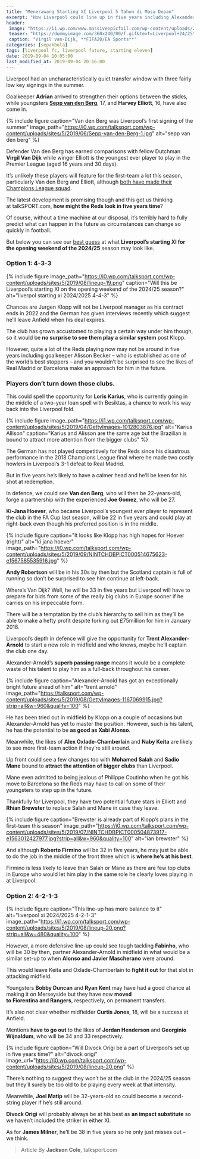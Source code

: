```yaml
---
title: "Menerawang Starting XI Liverpool 5 Tahun di Masa Depan"
excerpt: "How Liverpool could line up in five years including Alexander-Arnold in new role"
header:
 image: "https://i1.wp.com/www.massiveepicfail.com/wp-content/uploads/2019/07/FIFA20_VANDIJK_COVER_REVEAL_HIRES_WM_16X9_JUL23-1024x577.jpg"
 teaser: "https://dummyimage.com/360x240/00/f.gif&text=Liverpool+24/25"
 caption: "Virgil van-Dijk, **FIFA20/EA Sports**"
categories: [sepakbola]
tags: [liverpool fc, liverpool future, starting eleven]
date: 2019-09-04 10:05:00
last_modified_at: 2019-09-04 20:16:00
---
```

Liverpool had an uncharacteristically quiet transfer window with three fairly low key signings in the summer.

Goalkeeper **Adrian** arrived to strengthen their options between the sticks, while youngsters **[Sepp van den Berg](/sepakbola/liverpool-making-unknown-youngster-first-signing/)**, 17, and **Harvey Elliott**, 16, have also come in.

{% include figure caption="Van den Berg was Liverpool’s first signing of the summer" image_path="https://i0.wp.com/talksport.com/wp-content/uploads/sites/5/2019/06/Sepp-van-den-Berg-1.jpg" alt="sepp van den berg" %}

Defender Van den Berg has earned comparisons with fellow Dutchman **Virgil Van Dijk** while winger Elliott is the youngest ever player to play in the Premier League (aged 16 years and 30 days).

It’s unlikely these players will feature for the first-team a lot this season, particularly Van den Berg and Elliott, although [both have made their Champions League squad](https://www.facebook.com/story.php?story_fbid=2850973304932029&id=100000581627394).

The latest development is promising though and this got us thinking at talkSPORT.com, **how might the Reds look in five years time**?

Of course, without a time machine at our disposal, it’s terribly hard to fully predict what can happen in the future as circumstances can change so quickly in football.

But below you can see our [best guess](/sepakbola/liverpool-5-tahun-mendatang-tanpa-salah-mane-dan-van-dijk/) at what **Liverpool’s starting XI for the opening weekend of the 2024/25** season may look like.

### Option 1: 4-3-3

{% include figure image_path="https://i0.wp.com/talksport.com/wp-content/uploads/sites/5/2019/08/lineup-19.png" caption="Will this be Liverpool’s starting XI on the opening weekend of the 2024/25 season?" alt="liverpol starting xi 2024/2025 4-4-3" %}

Chances are Jurgen Klopp will not be Liverpool manager as his contract ends in 2022 and the German has given interviews recently which suggest he’ll leave Anfield when his deal expires.

The club has grown accustomed to playing a certain way under him though, so it would be **no surprise to see them play a similar system** post Klopp.

However, quite a lot of the Reds playing now may not be around in five years including goalkeeper Alisson Becker – who is established as one of the world’s best stoppers – and you wouldn’t be surprised to see the likes of Real Madrid or Barcelona make an approach for him in the future.

### Players don’t turn down those clubs.

This could spell the opportunity for **Loris Karius**, who is currently going in the middle of a two-year loan spell with Besiktas, a chance to work his way back into the Liverpool fold.

{% include figure image_path="https://i1.wp.com/talksport.com/wp-content/uploads/sites/5/2019/04/GettyImages-1012803876.jpg" alt="Karius Allison" caption="Karius and Alisson are the same age but the Brazilian is bound to attract more attention from the bigger clubs" %}

The German has not played competitively for the Reds since his disastrous performance in the 2018 Champions League final where he made two costly howlers in Liverpool’s 3-1 defeat to Real Madrid.

But in five years he’s likely to have a calmer head and he’ll be keen for his shot at redemption.

In defence, we could see **Van den Berg**, who will then be 22-years-old, forge a partnership with the experienced **Joe Gomez**, who will be 27.

**Ki-Jana Hoever**, who became Liverpool’s youngest ever player to represent the club in the FA Cup last season, will be 22 in five years and could play at right-back even though his preferred position is in the middle.

{% include figure caption="It looks like Klopp has high hopes for Hoever (right)" alt="ki jana hoever" image_path="https://i0.wp.com/talksport.com/wp-content/uploads/sites/5/2019/09/NINTCHDBPICT000514675623-e1567585535916.jpg" %}

**Andy Robertson** will be in his 30s by then but the Scotland captain is full of running so don’t be surprised to see him continue at left-back.

Where’s Van Dijk? Well, he will be 33 in five years but Liverpool will have to prepare for bids from some of the really big clubs in Europe sooner if he carries on his impeccable form.

There will be a temptation by the club’s hierarchy to sell him as they’ll be able to make a hefty profit despite forking out £75million for him in January 2018.

Liverpool’s depth in defence will give the opportunity for **Trent Alexander-Arnold** to start a new role in midfield and who knows, maybe he’ll captain the club one day.

Alexander-Arnold’s **superb passing range** means it would be a complete waste of his talent to play him as a full-back throughout his career.

{% include figure caption="Alexander-Arnold has got an exceptionally bright future ahead of him" alt="trent arnold" image_path="https://talksport.com/wp-content/uploads/sites/5/2019/08/GettyImages-1167069915.jpg?strip=all&w=960&quality=100" %}

He has been tried out in midfield by Klopp on a couple of occasions but Alexander-Arnold has yet to master the position. However, such is his talent, he has the potential to be **as good as Xabi Alonso**.

Meanwhile, the likes of **Alex Oxlade-Chamberlain** and **Naby Keita** are likely to see more first-team action if they’re still around.

Up front could see a few changes too with **Mohamed Salah** and **Sadio Mane** bound to **attract the attention of bigger clubs** than Liverpool.

Mane even admitted to being jealous of Philippe Coutinho when he got his move to Barcelona so the Reds may have to call on some of their youngsters to step up in the future.

Thankfully for Liverpool, they have two potential future stars in Elliott and **Rhian Brewster** to replace Salah and Mane in case they leave.

{% include figure caption="Brewster is already part of Klopp’s plans in the first-team this season" image_path="https://i0.wp.com/talksport.com/wp-content/uploads/sites/5/2019/07/NINTCHDBPICT000504873917-e1563012427977.jpg?strip=all&w=960&quality=100" alt="ian brewster" %} 

And although **Roberto Firmino** will be 32 in five years, he may just be able to do the job in the middle of the front three which is **where he’s at his best**.

Firmino is less likely to leave than Salah or Mane as there are few top clubs in Europe who would let him play in the same role he clearly loves playing in at Liverpool.

### Option 2: 4-2-1-3

{% include figure caption="This line-up has more balance to it" alt="liverpool xi 2024/2025 4-2-1-3" image_path="https://i1.wp.com/talksport.com/wp-content/uploads/sites/5/2019/08/lineup-20.png?strip=all&w=480&quality=100" %}

However, a more defensive line-up could see tough tackling **Fabinho**, who will be 30 by then, partner Alexander-Arnold in midfield in what would be a similar set-up to when **Alonso and Javier Mascherano** were around.

This would leave Keita and Oxlade-Chamberlain to **fight it out** for that slot in attacking midfield.

Youngsters **Bobby Duncan** and **Ryan Kent** may have had a good chance at making it on Merseyside but they have now **moved to Fiorentina and Rangers**, respectively, on permanent transfers.

It’s also not clear whether midfielder **Curtis Jones**, 18, will be a success at Anfield.

Mentions **have to go out** to the likes of **Jordan Henderson** and **Georginio Wijnaldum**, who will be 34 and 33 respectively.

{% include figure caption="Will Divock Origi be a part of Liverpool’s set up in five years time?" alt="divock origi" image_url="https://i0.wp.com/talksport.com/wp-content/uploads/sites/5/2019/08/lineup-20.png" %}

There’s nothing to suggest they won’t be at the club in the 2024/25 season but they’ll surely be too old to be playing every week at that intensity.

Meanwhile, **Joel Matip** will be 32-years-old so could become a second-string player if he’s still around.

**Divock Origi** will probably always be at his best as **an impact substitute** so we haven’t included the striker in either XI.

As for **James Milner**, he’ll be 38 in five years so he only just misses out – we think.

> Article By **Jackson Cole**, talksport.com
